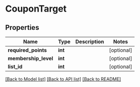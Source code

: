 # CouponTarget

## Properties
Name | Type | Description | Notes
------------ | ------------- | ------------- | -------------
**required_points** | **int** |  | [optional] 
**membership_level** | **int** |  | [optional] 
**list_id** | **int** |  | [optional] 

[[Back to Model list]](../../README.md#documentation-for-models) [[Back to API list]](../../README.md#documentation-for-api-endpoints) [[Back to README]](../../README.md)

